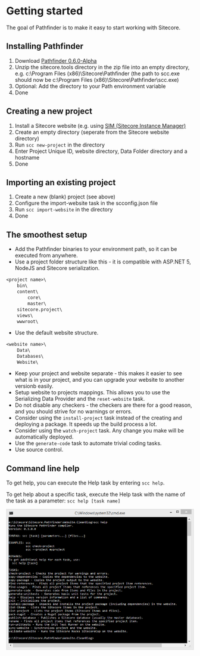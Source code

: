 # Getting started
The goal of Pathfinder is to make it easy to start working with Sitecore.

## Installing Pathfinder

1. Download [Pathfinder 0.6.0-Alpha](http://vsplugins.sitecore.net/Pathfinder/Sitecore.Pathfinder.0.6.0.zip)
2. Unzip the sitecore.tools directory in the zip file into an empty directory, e.g. c:\Program Files (x86)\Sitecore\Pathfinder 
(the path to scc.exe should now be c:\Program Files (x86)\Sitecore\Pathfinder\scc.exe)
3. Optional: Add the directory to your Path environment variable
4. Done

## Creating a new project

1. Install a Sitecore website (e.g. using [SIM (Sitecore Instance Manager)](https://marketplace.sitecore.net/modules/sitecore_instance_manager.aspx)
2. Create an empty directory (seperate from the Sitecore website directory)
3. Run `scc new-project` in the directory
4. Enter Project Unique ID, website directory, Data Folder directory and a hostname
5. Done

## Importing an existing project
1. Create a new (blank) project (see above)
2. Configure the import-website task in the scconfig.json file
3. Run `scc import-website` in the directory
4. Done

## The smoothest setup
* Add the Pathfinder binaries to your environment path, so it can be executed from anywhere.
* Use a project folder structure like this - it is compatible with ASP.NET 5, NodeJS and Sitecore serialization.
```
<project name>\
    bin\
    content\
        core\
        master\
    sitecore.project\
    views\
    wwwroot\
```

* Use the default website structure.
```
<website name>\
    Data\
    Databases\
    Website\
```

* Keep your project and website separate - this makes it easier to see what is in your project, and you can upgrade your website to another versionb easily.
* Setup website to projects mappings. This allows you to use the Serializing Data Provider and the `reset-website` task.
* Do not disable any checkers - the checkers are there for a good reason, and you should strive for no warnings or errors.
* Consider using the `install-project` task instead of the creating and deploying a package. It speeds up the build process a lot.
* Consider using the `watch-project` task. Any change you make will be automatically deployed.
* Use the `generate-code` task to automate trivial coding tasks.
* Use source control.

## Command line help
To get help, you can execute the Help task by entering `scc help`.

To get help about a specific task, execute the Help task with the name of the task as a parameter: `scc help [task name]`

![Command Line Help](img/CommandLineHelp.PNG)
